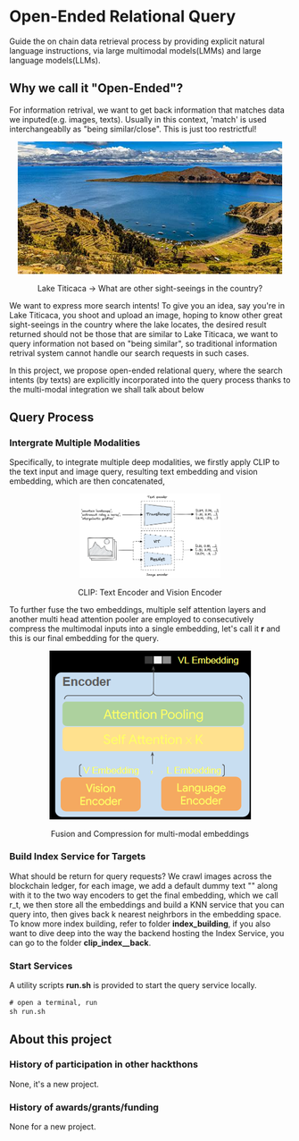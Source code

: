 # Open-Ended Relational Query
Guide the on chain data retrieval process by providing explicit natural language instructions, via large multimodal models(LMMs) and large language models(LLMs). 

## Why we call it "Open-Ended"?
For information retrival, we want to get back information that matches data we inputed(e.g. images, texts).
Usually in this context, 'match' is used interchangeablly as "being similar/close". This is just too restrictful!

<p align="center">
    <img src="./media/lake_titicaca.jpg" alt="Lake Titicaca: What are other sight-seeings in the country?">
    <p align="center"> Lake Titicaca -> What are other sight-seeings in the country? </p>
</p>
We want to express more search intents! To give you an idea, say you're in Lake Titicaca, you shoot and upload an image, hoping to know other great sight-seeings in the country where the lake locates, the desired result returned should not be those that are similar to Lake Titicaca, we want to query information not based on "being similar", so traditional information retrival system cannot handle our search requests in such cases.

In this project, we propose open-ended relational query, where the search intents (by texts) are explicitly incorporated into the query process thanks to the multi-modal integration we shall talk about below

## Query Process
### Intergrate Multiple Modalities
Specifically, to integrate multiple deep modalities, we firstly apply CLIP to the text input and image query, resulting text embedding and vision embedding, which are then concatenated, 

<p align="center">
    <img src="./media/CLIP.png" alt="CLIP: Text Encoder and Vision Encoder", style="width: 50%; height: auto;">
    <p align="center"> CLIP: Text Encoder and Vision Encoder </p>
</p>

To further fuse the two embeddings, multiple self attention layers and another multi head attention pooler are employed to consecutively compress the multimodal inputs into a single embedding, let's call it **r** and this is our final embedding for the query.

<p align="center">
    <img src="./media/fusion_compression.png" alt="Fusion and Compression of multi-modal embeddings", \>
    <p align="center"> Fusion and Compression for multi-modal embeddings </p>
</p>

### Build Index Service for Targets
What should be return for query requests? We crawl images across the blockchain ledger, for each image, we add a default dummy text "" along with it to the two way encoders to get the final embedding, which we call r_t, we then store all the embeddings and build a KNN service that you can query into, then gives back k nearest neighrbors in the embedding space. To know more index building, refer to folder **index_building**, if you also want to dive deep into the way the backend hosting the Index Service, you can go to the folder **clip_index__back**.

### Start Services
A utility scripts **run.sh** is provided to start the query service locally.

```shell
# open a terminal, run
sh run.sh
```

## About this project

### History of participation in other hackthons
None, it's a new project.

### History of awards/grants/funding
None for a new project.